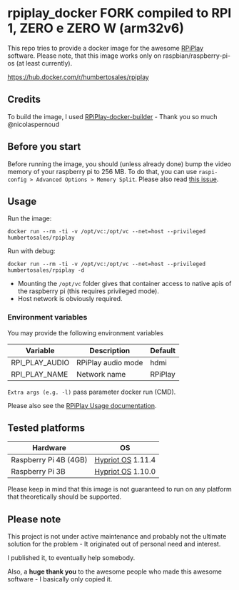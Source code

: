 # rpiplay_docker FORK compiled to RPI 1, ZERO e ZERO W (arm32v6)

This repo tries to provide a docker image for the awesome [RPiPlay](https://github.com/FD-/RPiPlay) software.
Please note, that this image works only on raspbian/raspberry-pi-os (at least currently).

https://hub.docker.com/r/humbertosales/rpiplay

## Credits
To build the image, I used [RPiPlay-docker-builder](https://github.com/nicolaspernoud/RPiPlay-docker-builder) - Thank you so much @nicolaspernoud 

## Before you start
Before running the image, you should (unless already done) bump the video memory of your raspberry pi to 256 MB.
To do that, you can use `raspi-config > Advanced Options > Memory Split`.
Please also read [this issue](https://github.com/FD-/RPiPlay/issues/8).

## Usage
Run the image:
```
docker run --rm -ti -v /opt/vc:/opt/vc --net=host --privileged humbertosales/rpiplay
```

Run with debug:
```
docker run --rm -ti -v /opt/vc:/opt/vc --net=host --privileged humbertosales/rpiplay -d
```

- Mounting the `/opt/vc` folder gives that container access to native apis of the raspberry pi (this requires privileged mode).
- Host network is obviously required. 

### Environment variables
You may provide the following environment variables

| Variable | Description | Default |
| -------- | ----------- | ------- |       
|RPI_PLAY_AUDIO |RPiPlay audio mode |hdmi |
|RPI_PLAY_NAME |Network name |RPiPlay |

``Extra args (e.g. -l)`` pass parameter docker run (CMD).

Please also see the [RPiPlay Usage documentation](https://github.com/FD-/RPiPlay#usage).

## Tested platforms

| Hardware | OS |
| -------- | -- |
|Raspberry Pi 4B (4GB) |[Hypriot OS](https://blog.hypriot.com/) 1.11.4 |
|Raspberry Pi 3B |[Hypriot OS](https://blog.hypriot.com/) 1.10.0 |

Please keep in mind that this image is not guaranteed to run on any platform that theoretically should be supported.

## Please note
This project is not under active maintenance and probably not the ultimate solution for the problem - It originated out of personal need and interest.

I published it, to eventually help somebody.

Also, a **huge thank you** to the awesome people who made this awesome software - I basically only copied it.
